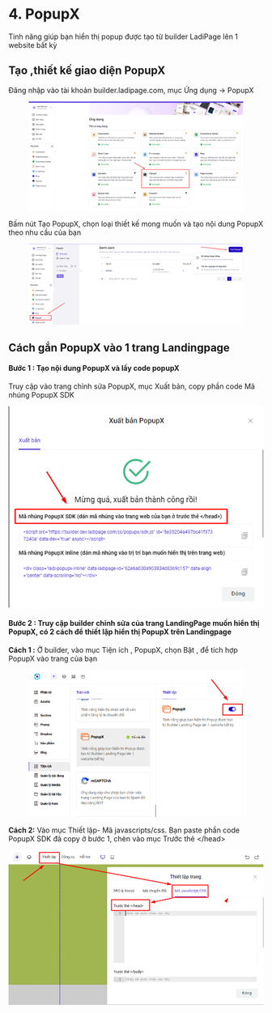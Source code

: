 # 4. PopupX

Tính năng giúp bạn hiển thị popup được tạo từ builder LadiPage lên 1 website bất kỳ&#x20;

## Tạo ,thiết kế giao diện  PopupX

Đăng nhập vào tài khoản builder.ladipage.com, mục Ứng dụng -> PopupX

<figure><img src="../.gitbook/assets/image (33).png" alt=""><figcaption></figcaption></figure>

Bấm nút Tạo PopupX, chọn loại thiết kế mong muốn và tạo nội dung PopupX theo nhu cầu của bạn&#x20;

<figure><img src="../.gitbook/assets/image (34).png" alt=""><figcaption></figcaption></figure>

## Cách gắn PopupX vào 1 trang Landingpage&#x20;

#### Bước 1 : Tạo nội dung PopupX và lấy code popupX&#x20;

Truy cập vào trang chỉnh sửa PopupX, mục Xuất bản, copy phần code Mã nhúng PopupX SDK&#x20;

![](<../.gitbook/assets/image (704).png>)

#### Bước 2 : Truy cập builder chỉnh sửa của trang LandingPage muốn hiển thị PopupX, có 2 cách để thiết lập hiển thị PopupX trên Landingpage&#x20;

**Cách 1 :** Ở builder, vào mục Tiện ích , PopupX, chọn Bật , để tích hợp PopupX vào trang của bạn

<figure><img src="../.gitbook/assets/image.png" alt=""><figcaption></figcaption></figure>

**Cách 2:**  Vào mục Thiết lập- Mã javascripts/css. Bạn paste phần code PopupX SDK đã copy ở bước 1, chèn vào mục Trước thẻ \</head>

![](<../.gitbook/assets/image (993).png>)

